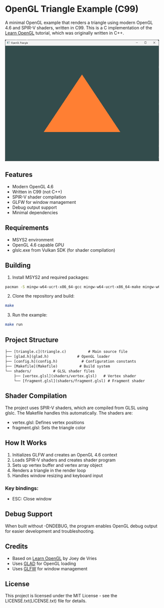 # OpenGL Triangle Example (C99)

A minimal OpenGL example that renders a triangle using modern OpenGL 4.6 and SPIR-V shaders, written in C99. This is a C implementation of the [Learn OpenGL](https://learnopengl.com/Getting-started/Hello-Triangle) tutorial, which was originally written in C++.

![Triangle Screenshot](screenshot.png)

## Features

- Modern OpenGL 4.6
- Written in C99 (not C++)
- SPIR-V shader compilation
- GLFW for window management
- Debug output support
- Minimal dependencies

## Requirements

- MSYS2 environment
- OpenGL 4.6 capable GPU
- glslc.exe from Vulkan SDK (for shader compilation)

## Building

1. Install MSYS2 and required packages:
```bash
pacman -S mingw-w64-ucrt-x86_64-gcc mingw-w64-ucrt-x86_64-make mingw-w64-ucrt-x86_64-glfw
```

2. Clone the repository and build:
```bash
make
```

3. Run the example:
```bash
make run
```

## Project Structure
```
├── [triangle.c](triangle.c)          # Main source file
├── [glad.h](glad.h)             # OpenGL loader
├── [config.h](config.h)           # Configuration constants
├── [Makefile](Makefile)          # Build system
└── shaders/          # GLSL shader files
    ├── [vertex.glsl](shaders/vertex.glsl)   # Vertex shader
    └── [fragment.glsl](shaders/fragment.glsl) # Fragment shader
```

## Shader Compilation

The project uses SPIR-V shaders, which are compiled from GLSL using glslc. The Makefile handles this automatically. The shaders are:

- vertex.glsl: Defines vertex positions
- fragment.glsl: Sets the triangle color

## How It Works

1. Initializes GLFW and creates an OpenGL 4.6 context
2. Loads SPIR-V shaders and creates shader program
3. Sets up vertex buffer and vertex array object
4. Renders a triangle in the render loop
5. Handles window resizing and keyboard input

### Key bindings:

- ESC: Close window

## Debug Support

When built without -DNDEBUG, the program enables OpenGL debug output for easier development and troubleshooting.

## Credits

- Based on [Learn OpenGL](https://learnopengl.com/Getting-started/Hello-Triangle) by Joey de Vries
- Uses [GLAD](https://github.com/Dav1dde/glad) for OpenGL loading
- Uses [GLFW](https://www.glfw.org/) for window management

## License

This project is licensed under the MIT License - see the LICENSE.txt(LICENSE.txt) file for details.